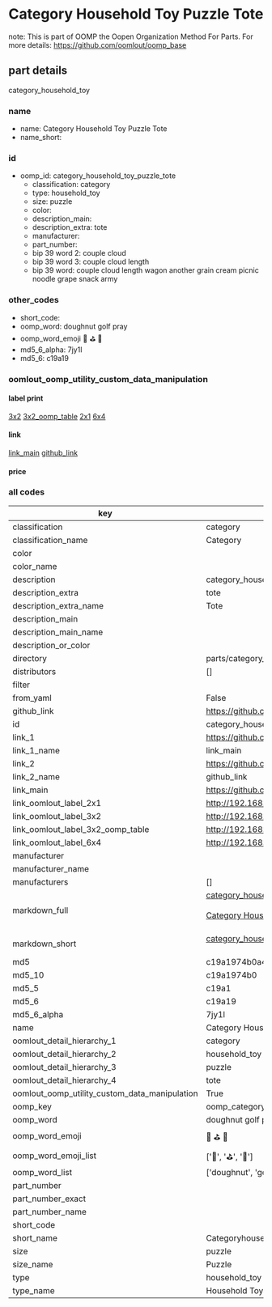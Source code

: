 # Category Household Toy Puzzle Tote  

note: This is part of OOMP the Oopen Organization Method For Parts. For more details: https://github.com/oomlout/oomp_base

##  part details



category_household_toy

### name
* name: Category Household Toy Puzzle Tote
* name_short: 
### id
* oomp_id: category_household_toy_puzzle_tote
  * classification: category
  * type: household_toy
  * size: puzzle
  * color: 
  * description_main: 
  * description_extra: tote
  * manufacturer: 
  * part_number: 
  * bip 39 word 2: couple cloud
  * bip 39 word 3: couple cloud length
  * bip 39 word: couple cloud length wagon another grain cream picnic noodle grape snack army

### other_codes
* short_code: 
* oomp_word: doughnut golf pray
* oomp_word_emoji :doughnut: :golf: :pray:
* md5_6_alpha: 7jy1l
* md5_6: c19a19






### oomlout_oomp_utility_custom_data_manipulation
#### label print
[3x2](http://192.168.1.245:1112/?label=oomp%207jy1l)
[3x2_oomp_table](http://192.168.1.107:1112/?label=oomp%207jy1l)
[2x1](http://192.168.1.242:1112/?label=oomp%207jy1l)
[6x4](http://192.168.1.55:1112/?label=oomp%207jy1l)    

#### link

[link_main](https://github.com/oomlout/oomlout_oomp_current_version_messy/tree/main/parts/category_household_toy_puzzle_tote) [github_link](https://github.com/oomlout/oomlout_oomp_part_src/tree/main/parts/category_household_toy_puzzle_tote)                             

#### price







### all codes 
| key | value |  
| --- | --- |  
| classification | category |  
| classification_name | Category |  
| color |  |  
| color_name |  |  
| description | category_household_toy |  
| description_extra | tote |  
| description_extra_name | Tote |  
| description_main |  |  
| description_main_name |  |  
| description_or_color |   |  
| directory | parts/category_household_toy_puzzle_tote |  
| distributors | [] |  
| filter |  |  
| from_yaml | False |  
| github_link | https://github.com/oomlout/oomlout_oomp_part_src/tree/main/parts/category_household_toy_puzzle_tote |  
| id | category_household_toy_puzzle_tote |  
| link_1 | https://github.com/oomlout/oomlout_oomp_current_version_messy/tree/main/parts/category_household_toy_puzzle_tote |  
| link_1_name | link_main |  
| link_2 | https://github.com/oomlout/oomlout_oomp_part_src/tree/main/parts/category_household_toy_puzzle_tote |  
| link_2_name | github_link |  
| link_main | https://github.com/oomlout/oomlout_oomp_current_version_messy/tree/main/parts/category_household_toy_puzzle_tote |  
| link_oomlout_label_2x1 | http://192.168.1.242:1112/?label=oomp%207jy1l |  
| link_oomlout_label_3x2 | http://192.168.1.245:1112/?label=oomp%207jy1l |  
| link_oomlout_label_3x2_oomp_table | http://192.168.1.107:1112/?label=oomp%207jy1l |  
| link_oomlout_label_6x4 | http://192.168.1.55:1112/?label=oomp%207jy1l |  
| manufacturer |  |  
| manufacturer_name |  |  
| manufacturers | [] |  
| markdown_full | [category_household_toy_puzzle_tote](https://github.com/oomlout/oomlout_oomp_current_version_messy/tree/main/parts/category_household_toy_puzzle_tote)<br>[](https://github.com/oomlout/oomlout_oomp_current_version_messy/tree/main/parts/category_household_toy_puzzle_tote)<br>[Category Household Toy Puzzle Tote](https://github.com/oomlout/oomlout_oomp_current_version_messy/tree/main/parts/category_household_toy_puzzle_tote)<br><br> |  
| markdown_short | [category_household_toy_puzzle_tote](https://github.com/oomlout/oomlout_oomp_current_version_messy/tree/main/parts/category_household_toy_puzzle_tote)<br><br> |  
| md5 | c19a1974b0a4265d9604cf65000af989 |  
| md5_10 | c19a1974b0 |  
| md5_5 | c19a1 |  
| md5_6 | c19a19 |  
| md5_6_alpha | 7jy1l |  
| name | Category Household Toy Puzzle Tote |  
| oomlout_detail_hierarchy_1 | category |  
| oomlout_detail_hierarchy_2 | household_toy |  
| oomlout_detail_hierarchy_3 | puzzle |  
| oomlout_detail_hierarchy_4 | tote |  
| oomlout_oomp_utility_custom_data_manipulation | True |  
| oomp_key | oomp_category_household_toy_puzzle_tote |  
| oomp_word | doughnut golf pray |  
| oomp_word_emoji | :doughnut: :golf: :pray: |  
| oomp_word_emoji_list | [':doughnut:', ':golf:', ':pray:'] |  
| oomp_word_list | ['doughnut', 'golf', 'pray'] |  
| part_number |  |  
| part_number_exact |  |  
| part_number_name |  |  
| short_code |  |  
| short_name | Categoryhouseholdtoy |  
| size | puzzle |  
| size_name | Puzzle |  
| type | household_toy |  
| type_name | Household Toy |  

